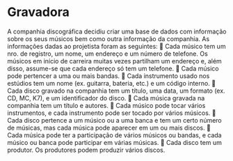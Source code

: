 # Gravadora
A companhia discográfica decidiu criar uma base de dados com informação sobre os seus músicos bem como outra informação da companhia. As informações dadas ao projetista foram as seguintes:
 Cada músico tem um nro. de registro, um nome, um endereço e um número de telefone. Os músicos em início de carreira muitas vezes partilham um endereço e, além disso, assume-se que cada endereço só tem um telefone.
 Cada músico pode pertencer a uma ou mais bandas.
 Cada instrumento usado nos estúdios tem um nome (ex. guitarra, bateria, etc.) e um código interno.
 Cada disco gravado na companhia tem um título, uma data, um formato (ex. CD, MC, K7), e um identificador do disco.
 Cada música gravada na companhia tem um título e autores.
 Cada músico pode tocar vários instrumentos, e cada instrumento pode ser tocado por vários músicos.
 Cada disco pertence a um músico ou a uma banca e tem um certo número de músicas, mas cada música pode aparecer em um ou mais discos.
 Cada música pode ter a participação de vários músicos ou bandas, e cada músico ou banca pode participar em várias músicas.
 Cada disco tem um produtor. Os produtores podem produzir vários discos.
